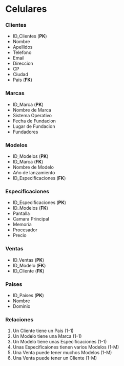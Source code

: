# Celulares

### Clientes 
- ID_Clientes (**__PK__**)
- Nombre
- Apellidos
- Telefono
- Email
- Direccion 
- CP
- Ciudad
- Pais (**__FK__**)

### Marcas 
- ID_Marca (**__PK__**)
- Nombre de Marca 
- Sistema Operativo
- Fecha de Fundacion
- Lugar de Fundacion 
- Fundadores  

### Modelos
- ID_Modelos (**__PK__**)
- ID_Marca (**__FK__**)
- Nombre de Modelo
- Año de lanzamiento
- ID_Especificaciones (**__FK__**)

### Especificaciones
- ID_Especificaciones (**__PK__**)
- ID_Modelos (**__FK__**)
- Pantalla
- Camara Principal
- Memoria 
- Procesador 
- Precio 

### Ventas
- ID_Ventas (**__PK__**)
- ID_Modelo (**__FK__**)
- ID_Cliente (**__FK__**)

### Paises
- ID_Paises (**__PK__**)
- Nombre
- Dominio

### Relaciones

1. Un Cliente tiene un Pais (1-1)
2. Un Modelo tiene una Marca (1-1)
3. Un Modelo tiene unas Especificaciones (1-1)
4. Unas Especificaiones tienen varios Modelos (1-M)
5. Una Venta puede tener muchos Modelos (1-M)
6. Una Venta puede tener un Cliente (1-M)

